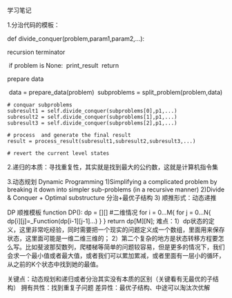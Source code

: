 学习笔记



1.分治代码的模板：


def divide_conquer(problem,param1,param2,...):

recursion terminator

​	if problem is None:
​		print_result
​		return

prepare data

​	data = prepare_data(problem)
​	subproblems = split_problem(problem,data)
​	

	# conquar subproblems
	subresult1 = self.divide_conquer(subproblems[0],p1,...)
	subresult2 = self.divide_conquer(subproblems[1],p1,...)
	subresult3 = self.divide_conquer(subproblems[2],p1,...)
	
	# process  and generate the final result
	result = process_result(subresult1,subresult2,subresult3,...)
	
	# revert the current level states


2.递归的本质：寻找重复性，其实就是找到最大的公约数，这就是计算机指令集

3.动态规划 Dynamic Programming
    1)Simplifying a complicated problem by breaking it down into simpler
    sub-problems (in a recursive manner)
    2)Divide & Conquer + Optimal substructure
        分治+最优子结构
    3) 顺推形式：动态递推
    
 DP 顺推模板
    function DP():
        dp = [][] #二维情况
        for i = 0...M{
            for j = 0...N{
                dp[i][j]=_Function(dp[i-1][j-1]...)
            }
        }
        return dp[M][N];
难点：1）dp状态的定义，这里非常吃经验，同时需要把一个现实的问题定义成一个数组，里面用来保存状态，这里面可能是一维二维三维的；
      2）第二个复杂的地方是状态转移方程要怎么写。比如斐波那契数列，爬楼梯等简单的问题较容易，但是更多的情况下，我们会求一个最小值或者最大值，或者我们可以累加累减，或者里面有一层小的循环，从之前的K个状态中找到她的最值。
        
关键点：动态规划和递归或者分治其实没有本质的区别（关键看有无最优的子结构）
拥有共性：找到重复子问题
差异性：最优子结构、中途可以淘汰次优解

